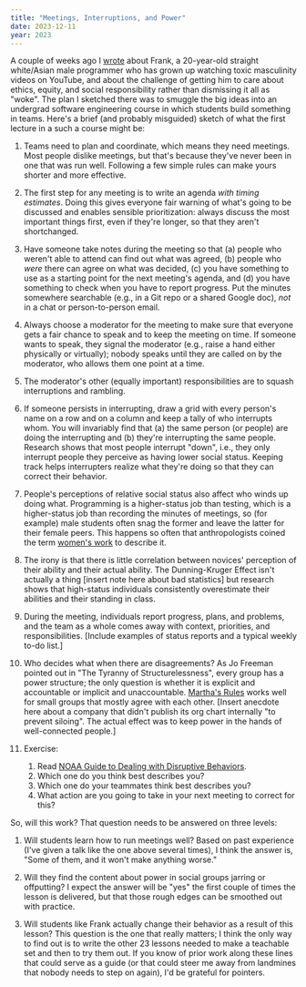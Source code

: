 ```yaml
---
title: "Meetings, Interruptions, and Power"
date: 2023-12-11
year: 2023
---
```


A couple of weeks ago I [wrote][seeing] about Frank,
a 20-year-old straight white/Asian male programmer
who has grown up watching toxic masculinity videos on YouTube,
and about the challenge of getting him to care about ethics,
equity,
and social responsibility
rather than dismissing it all as "woke".
The plan I sketched there was to smuggle the big ideas into
an undergrad software engineering course
in which students build something in teams.
Here's a brief (and probably misguided) sketch
of what the first lecture in a such a course might be:

1.  Teams need to plan and coordinate, which means they need meetings.
    Most people dislike meetings,
    but that's because they've never been in one that was run well.
    Following a few simple rules can make yours shorter and more effective.

2.  The first step for any meeting is to write an agenda *with timing estimates*.
    Doing this gives everyone fair warning of what's going to be discussed
    and enables sensible prioritization:
    always discuss the most important things first,
    even if they're longer,
    so that they aren't shortchanged.

3.  Have someone take notes during the meeting so that
    (a) people who weren't able to attend can find out what was agreed,
    (b) people who *were* there can agree on what was decided,
    (c) you have something to use as a starting point for the next meeting's agenda,
    and (d) you have something to check when you have to report progress.
    Put the minutes somewhere searchable (e.g., in a Git repo or a shared Google doc),
    *not* in a chat or person-to-person email.

4.  Always choose a moderator for the meeting
    to make sure that everyone gets a fair chance to speak
    and to keep the meeting on time.
    If someone wants to speak,
    they signal the moderator (e.g., raise a hand either physically or virtually);
    nobody speaks until they are called on by the moderator,
    who allows them one point at a time.

5.  The moderator's other (equally important) responsibilities are
    to squash interruptions and rambling.

6.  If someone persists in interrupting,
    draw a grid with every person's name on a row and on a column
    and keep a tally of who interrupts whom.
    You will invariably find that
    (a) the same person (or people) are doing the interrupting and
    (b) they're interrupting the same people.
    Research shows that most people interrupt "down",
    i.e.,
    they only interrupt people they perceive as having lower social status.
    Keeping track helps interrupters realize what they're doing
    so that they can correct their behavior.

7.  People's perceptions of relative social status also affect who winds up doing what.
    Programming is a higher-status job than testing,
    which is a higher-status job than recording the minutes of meetings,
    so (for example) male students often snag the former and leave the latter for their female peers.
    This happens so often that anthropologists coined the term [women's work][womens_work]
    to describe it.

8.  The irony is that there is little correlation between novices' perception of their ability
    and their actual ability.
    The Dunning-Kruger Effect isn't actually a thing [insert note here about bad statistics]
    but research shows that high-status individuals consistently overestimate their abilities
    and their standing in class.

9.  During the meeting, individuals report progress, plans, and problems,
    and the team as a whole comes away with context, priorities, and responsibilities.
    [Include examples of status reports and a typical weekly to-do list.]

10. Who decides what when there are disagreements?
    As Jo Freeman pointed out in "The Tyranny of Structurelessness",
    every group has a power structure;
    the only question is whether it is explicit and accountable or implicit and unaccountable.
    [Martha's Rules][marthas_rules] works well for small groups
    that mostly agree with each other.
    [Insert anecdote here about a company that didn't publish its org chart internally
    "to prevent siloing".
    The actual effect was to keep power in the hands of well-connected people.]

11. Exercise:
    1.  Read [NOAA Guide to Dealing with Disruptive Behaviors][noaa_disruptive].
    2.  Which one do you think best describes you?
    3.  Which one do your teammates think best describes you?
    4.  What action are you going to take in your next meeting to correct for this?

So, will this work?
That question needs to be answered on three levels:

1.  Will students learn how to run meetings well?
    Based on past experience (I've given a talk like the one above several times),
    I think the answer is, "Some of them, and it won't make anything worse."

2.  Will they find the content about power in social groups jarring or offputting?
    I expect the answer will be "yes" the first couple of times the lesson is delivered,
    but that those rough edges can be smoothed out with practice.

3.  Will students like Frank actually change their behavior as a result of this lesson?
    This question is the one that really matters;
    I think the only way to find out is to write
    the other 23 lessons needed to make a teachable set
    and then to try them out.
    If you know of prior work along these lines that could serve as a guide
    (or that could steer me away from landmines that nobody needs to step on again),
    I'd be grateful for pointers.

[marthas_rules]: https://journals.sagepub.com/doi/10.1177/088610998600100206
[noaa_disruptive]: https://coast.noaa.gov/ddb/
[seeing]: https://third-bit.com/2023/11/22/seeing-like-a-student/
[womens_work]: https://en.wikipedia.org/wiki/Women%27s_work
